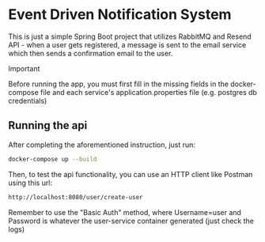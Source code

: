# Event Driven Notification System #

This is just a simple Spring Boot project that utilizes RabbitMQ and Resend API - when a user gets registered, a message is sent to the email service which then sends a confirmation email to the user.

>[!IMPORTANT]
>Before running the app, you must first fill in the missing fields in the docker-compose file and each service's application.properties file (e.g. postgres db credentials)

## Running the api ##
After completing the aforementioned instruction, just run:
```bash
docker-compose up --build
```
Then, to test the api functionality, you can use an HTTP client like Postman using this url:
```bash
http://localhost:8080/user/create-user
```
Remember to use the "Basic Auth" method, where Username=user and Password is whatever the user-service container generated (just check the logs)
